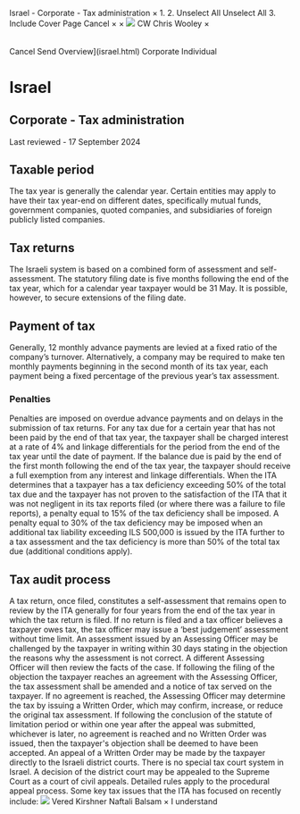 Israel - Corporate - Tax administration
×
1.
2.
Unselect All
Unselect All
3.
Include Cover Page
Cancel
×
×
![](-/media/world-wide-tax-summaries/attachments/global---chris-wooley.ashx%3Frev=ac5e5f3223b34096b1afc2a6009c7320&revision=ac5e5f32-23b3-4096-b1af-c2a6009c7320&hash=859B7ADC84DC2CBEC9760E9E6EE7DE6D0A8BFCDF)
CW
Chris Wooley
×
######
Cancel
Send
Overview](israel.html)
Corporate
Individual
# Israel
## Corporate - Tax administration
Last reviewed - 17 September 2024
## Taxable period
The tax year is generally the calendar year. Certain entities may apply to have their tax year-end on different dates, specifically mutual funds, government companies, quoted companies, and subsidiaries of foreign publicly listed companies.
## Tax returns
The Israeli system is based on a combined form of assessment and self-assessment.
The statutory filing date is five months following the end of the tax year, which for a calendar year taxpayer would be 31 May. It is possible, however, to secure extensions of the filing date.
## Payment of tax
Generally, 12 monthly advance payments are levied at a fixed ratio of the company’s turnover. Alternatively, a company may be required to make ten monthly payments beginning in the second month of its tax year, each payment being a fixed percentage of the previous year’s tax assessment.
### Penalties
Penalties are imposed on overdue advance payments and on delays in the submission of tax returns. For any tax due for a certain year that has not been paid by the end of that tax year, the taxpayer shall be charged interest at a rate of 4% and linkage differentials for the period from the end of the tax year until the date of payment. If the balance due is paid by the end of the first month following the end of the tax year, the taxpayer should receive a full exemption from any interest and linkage differentials.
When the ITA determines that a taxpayer has a tax deficiency exceeding 50% of the total tax due and the taxpayer has not proven to the satisfaction of the ITA that it was not negligent in its tax reports filed (or where there was a failure to file reports), a penalty equal to 15% of the tax deficiency shall be imposed.
A penalty equal to 30% of the tax deficiency may be imposed when an additional tax liability exceeding ILS 500,000 is issued by the ITA further to a tax assessment and the tax deficiency is more than 50% of the total tax due (additional conditions apply).
## Tax audit process
A tax return, once filed, constitutes a self-assessment that remains open to review by the ITA generally for four years from the end of the tax year in which the tax return is filed. If no return is filed and a tax officer believes a taxpayer owes tax, the tax officer may issue a ‘best judgement’ assessment without time limit.
An assessment issued by an Assessing Officer may be challenged by the taxpayer in writing within 30 days stating in the objection the reasons why the assessment is not correct. A different Assessing Officer will then review the facts of the case. If following the filing of the objection the taxpayer reaches an agreement with the Assessing Officer, the tax assessment shall be amended and a notice of tax served on the taxpayer. If no agreement is reached, the Assessing Officer may determine the tax by issuing a Written Order, which may confirm, increase, or reduce the original tax assessment. If following the conclusion of the statute of limitation period or within one year after the appeal was submitted, whichever is later, no agreement is reached and no Written Order was issued, then the taxpayer's objection shall be deemed to have been accepted.
An appeal of a Written Order may be made by the taxpayer directly to the Israeli district courts. There is no special tax court system in Israel. A decision of the district court may be appealed to the Supreme Court as a court of civil appeals.
Detailed rules apply to the procedural appeal process.
Some key tax issues that the ITA has focused on recently include:
![](-/media/world-wide-tax-summaries/attachments/israel---vered_kirshner.ashx%3Frev=2fde9ae84e5a47b8a190e22d9bce9b43&revision=2fde9ae8-4e5a-47b8-a190-e22d9bce9b43&hash=3131FA2D5181FE54770AE6EE88F0AA9E8EFC7F3D)
Vered Kirshner
Naftali Balsam
×
I understand